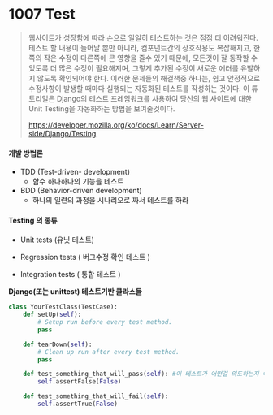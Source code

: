 # 1007 Test

>웹사이트가 성장함에 따라 손으로 일일히 테스트하는 것은 점점 더 어려워진다. 테스트 할 내용이 늘어날 뿐만 아니라, 컴포넌트간의 상호작용도 복잡해지고, 한 쪽의 작은 수정이 다른쪽에 큰 영향을 줄수 있기 때문에, 모든것이 잘 동작할 수 있도록 더 많은 수정이 필요해지며, 그렇게 추가된 수정이 새로운 에러를 유발하지 않도록 확인되어야 한다. 이러한 문제들의 해결책중 하나는, 쉽고 안정적으로 수정사항이 발생할 때마다 실행되는 자동화된 테스트를 작성하는 것이다. 이 튜토리얼은 Django의 테스트 프레임워크를 사용하여 당신의 웹 사이트에 대한 Unit Testing을 자동화하는 방법을 보여줄것이다. 
>
>https://developer.mozilla.org/ko/docs/Learn/Server-side/Django/Testing

#### 개발 방법론

- TDD (Test-driven- development)
  - 함수 하나하나의 기능을 테스트
- BDD (Behavior-driven development)
  - 하나의 일련의 과정을 시나리오로 짜서 테스트를 하라

#### Testing 의 종류

- Unit tests (유닛 테스트)
- Regression tests ( 버그수정 확인 테스트 )

- Integration tests ( 통합 테스트 )



**Django(또는 unittest) 테스트기반 클라스들**

```python
class YourTestClass(TestCase):
    def setUp(self):
        # Setup run before every test method.
        pass

    def tearDown(self):
        # Clean up run after every test method.
        pass

    def test_something_that_will_pass(self): #이 테스트가 어떤걸 의도하는지 이름만 갖고 알 수 있도록 상세하게 적어야한다
        self.assertFalse(False)

    def test_something_that_will_fail(self):
        self.assertTrue(False)
```

